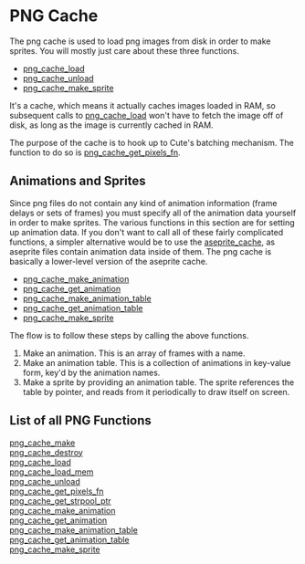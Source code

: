 # PNG Cache

The png cache is used to load png images from disk in order to make sprites. You will mostly just care about these three functions.

* [png_cache_load](https://github.com/RandyGaul/cute_framework/blob/master/doc/graphics/png_cache/png_cache_load.md)
* [png_cache_unload](https://github.com/RandyGaul/cute_framework/blob/master/doc/graphics/png_cache/png_cache_unload.md)
* [png_cache_make_sprite](https://github.com/RandyGaul/cute_framework/blob/master/doc/graphics/png_cache/png_cache_make_sprite.md)

It's a cache, which means it actually caches images loaded in RAM, so subsequent calls to [png_cache_load](https://github.com/RandyGaul/cute_framework/blob/master/doc/graphics/png_cache/png_cache_load.md) won't have to fetch the image off of disk, as long as the image is currently cached in RAM.

The purpose of the cache is to hook up to Cute's batching mechanism. The function to do so is [png_cache_get_pixels_fn](https://github.com/RandyGaul/cute_framework/blob/master/doc/graphics/png_cache/png_cache_get_pixels_fn.md).

## Animations and Sprites

Since png files do not contain any kind of animation information (frame delays or sets of frames) you must specify all of the animation data yourself in order to make sprites. The various functions in this section are for setting up animation data. If you don't want to call all of these fairly complicated functions, a simpler alternative would be to use the [aseprite_cache](https://github.com/RandyGaul/cute_framework/new/master/doc/graphics/aseprite_cache), as aseprite files contain animation data inside of them. The png cache is basically a lower-level version of the aseprite cache.

* [png_cache_make_animation](https://github.com/RandyGaul/cute_framework/blob/master/doc/graphics/png_cache/png_cache_make_animation.md)
* [png_cache_get_animation](https://github.com/RandyGaul/cute_framework/blob/master/doc/graphics/png_cache/png_cache_get_animation.md)
* [png_cache_make_animation_table](https://github.com/RandyGaul/cute_framework/blob/master/doc/graphics/png_cache/png_cache_make_animation_table.md)
* [png_cache_get_animation_table](https://github.com/RandyGaul/cute_framework/blob/master/doc/graphics/png_cache/png_cache_get_animation_table.md)
* [png_cache_make_sprite](https://github.com/RandyGaul/cute_framework/blob/master/doc/graphics/png_cache/png_cache_make_sprite.md)

The flow is to follow these steps by calling the above functions.

1. Make an animation. This is an array of frames with a name.
2. Make an animation table. This is a collection of animations in key-value form, key'd by the animation names.
3. Make a sprite by providing an animation table. The sprite references the table by pointer, and reads from it periodically to draw itself on screen.

## List of all PNG Functions

[png_cache_make](https://github.com/RandyGaul/cute_framework/blob/master/doc/graphics/png_cache/png_cache_make.md)  
[png_cache_destroy](https://github.com/RandyGaul/cute_framework/blob/master/doc/graphics/png_cache/png_cache_destroy.md)  
[png_cache_load](https://github.com/RandyGaul/cute_framework/blob/master/doc/graphics/png_cache/png_cache_load.md)  
[png_cache_load_mem](https://github.com/RandyGaul/cute_framework/blob/master/doc/graphics/png_cache/png_cache_load_mem.md)  
[png_cache_unload](https://github.com/RandyGaul/cute_framework/blob/master/doc/graphics/png_cache/png_cache_unload.md)  
[png_cache_get_pixels_fn](https://github.com/RandyGaul/cute_framework/blob/master/doc/graphics/png_cache/png_cache_get_pixels_fn.md)  
[png_cache_get_strpool_ptr](https://github.com/RandyGaul/cute_framework/blob/master/doc/graphics/png_cache/png_cache_get_strpool_ptr.md)  
[png_cache_make_animation](https://github.com/RandyGaul/cute_framework/blob/master/doc/graphics/png_cache/png_cache_make_animation.md)  
[png_cache_get_animation](https://github.com/RandyGaul/cute_framework/blob/master/doc/graphics/png_cache/png_cache_get_animation.md)  
[png_cache_make_animation_table](https://github.com/RandyGaul/cute_framework/blob/master/doc/graphics/png_cache/png_cache_make_animation_table.md)  
[png_cache_get_animation_table](https://github.com/RandyGaul/cute_framework/blob/master/doc/graphics/png_cache/png_cache_get_animation_table.md)  
[png_cache_make_sprite](https://github.com/RandyGaul/cute_framework/blob/master/doc/graphics/png_cache/png_cache_make_sprite.md)  
